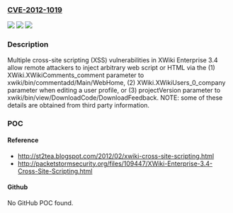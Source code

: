 ### [CVE-2012-1019](https://cve.mitre.org/cgi-bin/cvename.cgi?name=CVE-2012-1019)
![](https://img.shields.io/static/v1?label=Product&message=n%2Fa&color=blue)
![](https://img.shields.io/static/v1?label=Version&message=n%2Fa&color=blue)
![](https://img.shields.io/static/v1?label=Vulnerability&message=n%2Fa&color=brighgreen)

### Description

Multiple cross-site scripting (XSS) vulnerabilities in XWiki Enterprise 3.4 allow remote attackers to inject arbitrary web script or HTML via the (1) XWiki.XWikiComments_comment parameter to xwiki/bin/commentadd/Main/WebHome, (2) XWiki.XWikiUsers_0_company parameter when editing a user profile, or (3) projectVersion parameter to xwiki/bin/view/DownloadCode/DownloadFeedback.  NOTE: some of these details are obtained from third party information.

### POC

#### Reference
- http://st2tea.blogspot.com/2012/02/xwiki-cross-site-scripting.html
- http://packetstormsecurity.org/files/109447/XWiki-Enterprise-3.4-Cross-Site-Scripting.html

#### Github
No GitHub POC found.

